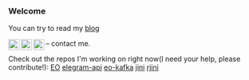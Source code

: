 ### Welcome
You can try to read my [blog](https://www.l3r8y.ru/)


– contact me.
[<img align="left" alt="l3r8yJ | Gmail" width="22px" src="https://cdn.jsdelivr.net/npm/simple-icons@v3/icons/gmail.svg" />](mailto:l3r8y@duck.com)
[<img align="left" alt="l3r8yJ | LinkedIn" width="22px" src="https://cdn.jsdelivr.net/npm/simple-icons@v3/icons/linkedin.svg" />](https://www.linkedin.com/in/l3r8y/)
[<img align="left" alt="l3r8yJ | Telegram" width="22px" src="https://cdn.jsdelivr.net/npm/simple-icons@v3/icons/telegram.svg" />](https://t.me/l3r8y)
<br/>

Check out the repos I'm working on right now(I need your help, please contribute!):
[EO](https://github.com/objectionary/eo) [elegram-api](https://github.com/l3r8yJ/elegram-api) [eo-kafka](https://github.com/eo-cqrs/eo-kafka) [jini](https://github.com/l3r8yJ/jini) [rjini](https://github.com/l3r8yJ/rjini)
